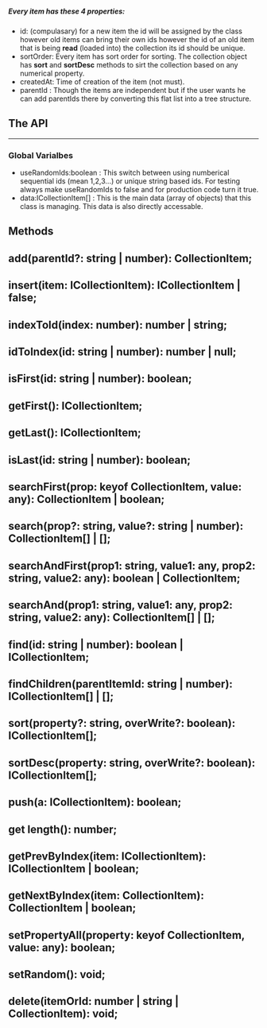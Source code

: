 
##### Every item has these 4 properties:
- id: (compulasary) for a new item the id will be assigned by the class however old items can bring their own ids however the id of an old item that is being **read** (loaded into) the collection its id should be unique.
- sortOrder: Every item has sort order for sorting. The collection object has **sort** and **sortDesc** methods to sirt the collection based on any numerical property.
- createdAt: Time of creation of the item (not must).
- parentId : Though the items are independent but if the user wants he can add parentIds there by converting this flat list into a tree structure.

## The API
----------------------
### Global Varialbes
- useRandomIds:boolean : This switch between using numberical sequential ids (mean 1,2,3...) or unique string based ids. For testing always make useRandomIds to false and for production code turn it true.
- data:ICollectionItem[] : This is the main data (array of objects) that this class is managing. This data is also directly accessable.

## Methods
add(parentId?: string | number): CollectionItem;
---
insert(item: ICollectionItem): ICollectionItem | false;
---
indexToId(index: number): number | string;
---
idToIndex(id: string | number): number | null;
---
isFirst(id: string | number): boolean;
---
getFirst(): ICollectionItem;
---
getLast(): ICollectionItem;
---
isLast(id: string | number): boolean;
---
searchFirst(prop: keyof CollectionItem, value: any): CollectionItem | boolean;
---
search(prop?: string, value?: string | number): CollectionItem[] | [];
---
searchAndFirst(prop1: string, value1: any, prop2: string, value2: any): boolean | CollectionItem;
---
searchAnd(prop1: string, value1: any, prop2: string, value2: any): CollectionItem[] | [];
---
find(id: string | number): boolean | ICollectionItem;
---
findChildren(parentItemId: string | number): ICollectionItem[] | [];
---
sort(property?: string, overWrite?: boolean): ICollectionItem[];
---
sortDesc(property: string, overWrite?: boolean): ICollectionItem[];
---
push(a: ICollectionItem): boolean;
---
get length(): number;
---
getPrevByIndex(item: ICollectionItem): ICollectionItem | boolean;
---
getNextByIndex(item: CollectionItem): CollectionItem | boolean;
---
setPropertyAll(property: keyof CollectionItem, value: any): boolean;
---
setRandom(): void;
---
delete(itemOrId: number | string | CollectionItem): void;
---
    
    